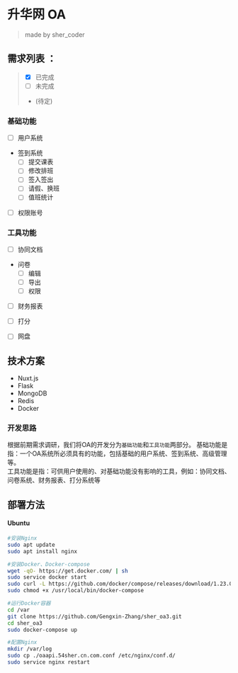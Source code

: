 # 升华网 OA
> made by sher_coder
## 需求列表 ：  
> - [x] 已完成  
> - [ ] 未完成  
> -  (待定)  
### 基础功能  
  - [ ] 用户系统  
  - 签到系统  
    - [ ] 提交课表  
    - [ ] 修改排班  
    - [ ] 签入签出  
    - [ ] 请假、换班  
    - [ ] 值班统计  
  - [ ] 权限账号  

### 工具功能  
  - [ ] 协同文档  
  - 问卷   
    - [ ] 编辑  
    - [ ] 导出  
    - [ ] 权限  
  - [ ] 财务报表  
  - [ ] 打分  
  - [ ] 网盘  


## 技术方案
- Nuxt.js
- Flask
- MongoDB
- Redis
- Docker  

### 开发思路  
根据前期需求调研，我们将OA的开发分为`基础功能`和`工具功能`两部分。 
基础功能是指：一个OA系统所必须具有的功能，包括基础的用户系统、签到系统、高级管理等。  
工具功能是指：可供用户使用的、对基础功能没有影响的工具，例如：协同文档、问卷系统、财务报表、打分系统等  

## 部署方法  
#### Ubuntu  
``` bash
#安装Nginx
sudo apt update
sudo apt install nginx

#安装Docker、Docker-compose
wget -qO- https://get.docker.com/ | sh
sudo service docker start
sudo curl -L https://github.com/docker/compose/releases/download/1.23.0-rc2/docker-compose-`uname -s`-`uname -m` -o /usr/local/bin/docker-compose
sudo chmod +x /usr/local/bin/docker-compose

#运行Docker容器
cd /var
git clone https://github.com/Gengxin-Zhang/sher_oa3.git
cd sher_oa3
sudo docker-compose up

#配置Nginx
mkdir /var/log
sudo cp ./oaapi.54sher.cn.com.conf /etc/nginx/conf.d/
sudo service nginx restart
```
